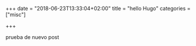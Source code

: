 +++
date = "2018-06-23T13:33:04+02:00"
title = "hello Hugo"
categories = ["misc"]

+++

prueba de nuevo post
